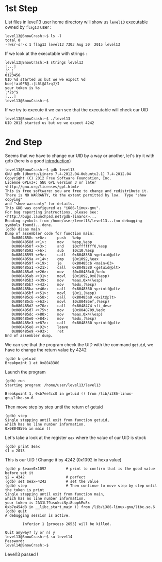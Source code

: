 # 1st Step
List files in level13 user home directory will show us `level13` executable owned by `flag13` user :
```
level13@SnowCrash:~$ ls -l
total 8
-rwsr-sr-x 1 flag13 level13 7303 Aug 30  2015 level13
```
If we look at the executable with strings :
```
level13@SnowCrash:~$ strings level13
[...]
[^_]
0123456
UID %d started us but we we expect %d    
boe]!ai0FB@.:|L6l@A?>qJ}I
your token is %s
;*2$"$
[...]
level13@SnowCrash:~$
```
If we try to execute it we can see that the executable will check our UID
```
level13@SnowCrash:~$ ./level13
UID 2013 started us but we we expect 4242
```

# 2nd Step
Seems that we have to change our UID by a way or another, let's try it with gdb (here is a good [introduction](https://beta.hackndo.com/introduction-a-gdb/))
```
level13@SnowCrash:~$ gdb level13
GNU gdb (Ubuntu/Linaro 7.4-2012.04-0ubuntu2.1) 7.4-2012.04
Copyright (C) 2012 Free Software Foundation, Inc.
License GPLv3+: GNU GPL version 3 or later <http://gnu.org/licenses/gpl.html>
This is free software: you are free to change and redistribute it.
There is NO WARRANTY, to the extent permitted by law.  Type "show copying"
and "show warranty" for details.
This GDB was configured as "i686-linux-gnu".
For bug reporting instructions, please see:
<http://bugs.launchpad.net/gdb-linaro/>...
Reading symbols from /home/user/level13/level13...(no debugging symbols found)...done.
(gdb) disas main
Dump of assembler code for function main:
   0x0804858c <+0>:     push   %ebp
   0x0804858d <+1>:     mov    %esp,%ebp
   0x0804858f <+3>:     and    $0xfffffff0,%esp
   0x08048592 <+6>:     sub    $0x10,%esp
   0x08048595 <+9>:     call   0x8048380 <getuid@plt>
   0x0804859a <+14>:    cmp    $0x1092,%eax
   0x0804859f <+19>:    je     0x80485cb <main+63>
   0x080485a1 <+21>:    call   0x8048380 <getuid@plt>
   0x080485a6 <+26>:    mov    $0x80486c8,%edx
   0x080485ab <+31>:    movl   $0x1092,0x8(%esp)
   0x080485b3 <+39>:    mov    %eax,0x4(%esp)
   0x080485b7 <+43>:    mov    %edx,(%esp)
   0x080485ba <+46>:    call   0x8048360 <printf@plt>
   0x080485bf <+51>:    movl   $0x1,(%esp)
   0x080485c6 <+58>:    call   0x80483a0 <exit@plt>
   0x080485cb <+63>:    movl   $0x80486ef,(%esp)
   0x080485d2 <+70>:    call   0x8048474 <ft_des>
   0x080485d7 <+75>:    mov    $0x8048709,%edx
   0x080485dc <+80>:    mov    %eax,0x4(%esp)
   0x080485e0 <+84>:    mov    %edx,(%esp)
   0x080485e3 <+87>:    call   0x8048360 <printf@plt>
   0x080485e8 <+92>:    leave
   0x080485e9 <+93>:    ret
End of assembler dump.
```
We can see that the program check the UID with the command `getuid`, we have to change the return value by 4242
```
(gdb) b getuid
Breakpoint 1 at 0x8048380
```
Launch the program
```
(gdb) run
Starting program: /home/user/level13/level13

Breakpoint 1, 0xb7ee4cc0 in getuid () from /lib/i386-linux-gnu/libc.so.6
```
Then move step by step until the return of getuid
```
(gdb) step
Single stepping until exit from function getuid,
which has no line number information.
0x0804859a in main ()
```
Let's take a look at the register `eax` where the value of our UID is stock
```
(gdb) print $eax
$1 = 2013
```
This is our UID ! Change it by 4242 (0x1092 in hexa value)
```
(gdb) p $eax=0x1092         # print to confirm that is the good value before set it
$2 = 4242                   # perfect
(gdb) set $eax=4242         # set the value
(gdb) step                  # Then continue to move step by step until the token is print
Single stepping until exit from function main,
which has no line number information.
your token is 2A31L79asukciNyi8uppkEuSx
0xb7e454d3 in __libc_start_main () from /lib/i386-linux-gnu/libc.so.6
(gdb) quit
A debugging session is active.

        Inferior 1 [process 2653] will be killed.

Quit anyway? (y or n) y
level13@SnowCrash:~$ su level14
Password:
level14@SnowCrash:~$
```

Level13 passed !